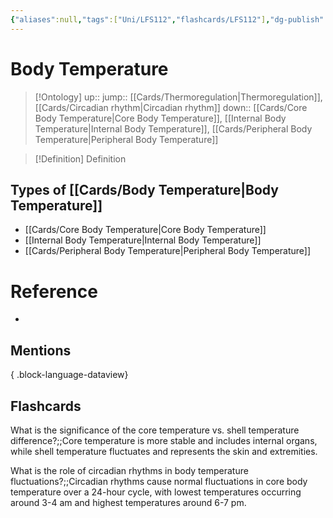 ```yaml
---
{"aliases":null,"tags":["Uni/LFS112","flashcards/LFS112"],"dg-publish":true,"permalink":"/cards/body-temperature/","dgPassFrontmatter":true}
---
```


# Body Temperature

> [!Ontology]
> up:: 
> jump:: [[Cards/Thermoregulation\|Thermoregulation]], [[Cards/Circadian rhythm\|Circadian rhythm]]
> down:: [[Cards/Core Body Temperature\|Core Body Temperature]], [[Internal Body Temperature\|Internal Body Temperature]], [[Cards/Peripheral Body Temperature\|Peripheral Body Temperature]]

> [!Definition] Definition

## Types of [[Cards/Body Temperature\|Body Temperature]]

- [[Cards/Core Body Temperature\|Core Body Temperature]]
- [[Internal Body Temperature\|Internal Body Temperature]]
- [[Cards/Peripheral Body Temperature\|Peripheral Body Temperature]]

# Reference

- 

## Mentions


{ .block-language-dataview}

## Flashcards

What is the significance of the core temperature vs. shell temperature difference?;;Core temperature is more stable and includes internal organs, while shell temperature fluctuates and represents the skin and extremities.
<!--SR:!2024-05-21,15,160-->

What is the role of circadian rhythms in body temperature fluctuations?;;Circadian rhythms cause normal fluctuations in core body temperature over a 24-hour cycle, with lowest temperatures occurring around 3-4 am and highest temperatures around 6-7 pm.
<!--SR:!2024-11-11,189,250-->